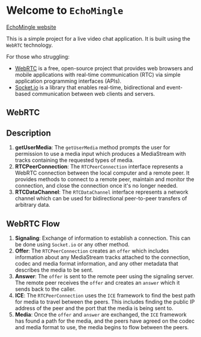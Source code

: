 # Welcome to `EchoMingle`

[EchoMingle website](https://echomingle.pages.dev)

This is a simple project for a live video chat application. It is built using the `WebRTC` technology.

For those who struggling:

- [WebRTC](https://webrtc.org/) is a free, open-source project that provides web browsers and mobile applications with real-time communication (RTC) via simple application programming interfaces (APIs).
- [Socket.io](https://socket.io/) is a library that enables real-time, bidirectional and event-based communication between web clients and servers.

## WebRTC

## Description

1. **getUserMedia**: The `getUserMedia` method prompts the user for permission to use a media input which produces a MediaStream with tracks containing the requested types of media.
2. **RTCPeerConnection**: The `RTCPeerConnection` interface represents a WebRTC connection between the local computer and a remote peer. It provides methods to connect to a remote peer, maintain and monitor the connection, and close the connection once it's no longer needed.
3. **RTCDataChannel**: The `RTCDataChannel` interface represents a network channel which can be used for bidirectional peer-to-peer transfers of arbitrary data.

## WebRTC Flow

1. **Signaling**: Exchange of information to establish a connection. This can be done using `Socket.io` or any other method.
2. **Offer**: The `RTCPeerConnection` creates an `offer` which includes information about any MediaStream tracks attached to the connection, codec and media format information, and any other metadata that describes the media to be sent.
3. **Answer**: The `offer` is sent to the remote peer using the signaling server. The remote peer receives the `offer` and creates an `answer` which it sends back to the caller.
4. **ICE**: The `RTCPeerConnection` uses the `ICE` framework to find the best path for media to travel between the peers. This includes finding the public IP address of the peer and the port that the media is being sent to.
5. **Media**: Once the `offer` and `answer` are exchanged, the `ICE` framework has found a path for the media, and the peers have agreed on the codec and media format to use, the media begins to flow between the peers.
